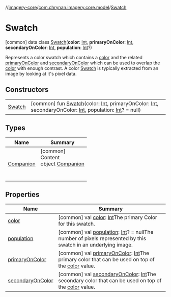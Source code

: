 //[imagery-core](../../../index.md)/[com.chrynan.imagery.core.model](../index.md)/[Swatch](index.md)



# Swatch  
 [common] data class [Swatch](index.md)(**color**: [Int](https://kotlinlang.org/api/latest/jvm/stdlib/kotlin/-int/index.html), **primaryOnColor**: [Int](https://kotlinlang.org/api/latest/jvm/stdlib/kotlin/-int/index.html), **secondaryOnColor**: [Int](https://kotlinlang.org/api/latest/jvm/stdlib/kotlin/-int/index.html), **population**: [Int](https://kotlinlang.org/api/latest/jvm/stdlib/kotlin/-int/index.html)?)

Represents a color swatch which contains a [color](color.md) and the related [primaryOnColor](primary-on-color.md) and [secondaryOnColor](secondary-on-color.md) which can be used to overlap the [color](color.md) with enough contrast. A color [Swatch](index.md) is typically extracted from an image by looking at it's pixel data.

   


## Constructors  
  
| | |
|---|---|
| <a name="com.chrynan.imagery.core.model/Swatch/Swatch/#kotlin.Int#kotlin.Int#kotlin.Int#kotlin.Int?/PointingToDeclaration/"></a>[Swatch](-swatch.md)| <a name="com.chrynan.imagery.core.model/Swatch/Swatch/#kotlin.Int#kotlin.Int#kotlin.Int#kotlin.Int?/PointingToDeclaration/"></a> [common] fun [Swatch](-swatch.md)(color: [Int](https://kotlinlang.org/api/latest/jvm/stdlib/kotlin/-int/index.html), primaryOnColor: [Int](https://kotlinlang.org/api/latest/jvm/stdlib/kotlin/-int/index.html), secondaryOnColor: [Int](https://kotlinlang.org/api/latest/jvm/stdlib/kotlin/-int/index.html), population: [Int](https://kotlinlang.org/api/latest/jvm/stdlib/kotlin/-int/index.html)? = null)   <br>|


## Types  
  
|  Name |  Summary | 
|---|---|
| <a name="com.chrynan.imagery.core.model/Swatch.Companion///PointingToDeclaration/"></a>[Companion](-companion/index.md)| <a name="com.chrynan.imagery.core.model/Swatch.Companion///PointingToDeclaration/"></a>[common]  <br>Content  <br>object [Companion](-companion/index.md)  <br><br><br>|


## Properties  
  
|  Name |  Summary | 
|---|---|
| <a name="com.chrynan.imagery.core.model/Swatch/color/#/PointingToDeclaration/"></a>[color](color.md)| <a name="com.chrynan.imagery.core.model/Swatch/color/#/PointingToDeclaration/"></a> [common] val [color](color.md): [Int](https://kotlinlang.org/api/latest/jvm/stdlib/kotlin/-int/index.html)The primary Color for this swatch.   <br>|
| <a name="com.chrynan.imagery.core.model/Swatch/population/#/PointingToDeclaration/"></a>[population](population.md)| <a name="com.chrynan.imagery.core.model/Swatch/population/#/PointingToDeclaration/"></a> [common] val [population](population.md): [Int](https://kotlinlang.org/api/latest/jvm/stdlib/kotlin/-int/index.html)? = nullThe number of pixels represented by this swatch in an underlying image.   <br>|
| <a name="com.chrynan.imagery.core.model/Swatch/primaryOnColor/#/PointingToDeclaration/"></a>[primaryOnColor](primary-on-color.md)| <a name="com.chrynan.imagery.core.model/Swatch/primaryOnColor/#/PointingToDeclaration/"></a> [common] val [primaryOnColor](primary-on-color.md): [Int](https://kotlinlang.org/api/latest/jvm/stdlib/kotlin/-int/index.html)The primary color that can be used on top of the [color](color.md) value.   <br>|
| <a name="com.chrynan.imagery.core.model/Swatch/secondaryOnColor/#/PointingToDeclaration/"></a>[secondaryOnColor](secondary-on-color.md)| <a name="com.chrynan.imagery.core.model/Swatch/secondaryOnColor/#/PointingToDeclaration/"></a> [common] val [secondaryOnColor](secondary-on-color.md): [Int](https://kotlinlang.org/api/latest/jvm/stdlib/kotlin/-int/index.html)The secondary color that can be used on top of the [color](color.md) value.   <br>|

